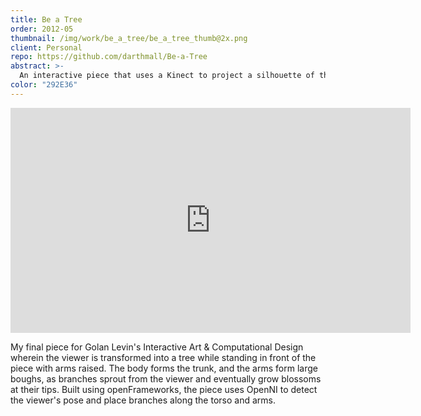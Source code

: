 ```yaml
---
title: Be a Tree
order: 2012-05
thumbnail: /img/work/be_a_tree/be_a_tree_thumb@2x.png
client: Personal
repo: https://github.com/darthmall/Be-a-Tree
abstract: >-
  An interactive piece that uses a Kinect to project a silhouette of the viewer and grow tree limbs with blossoms from their body as they raise their arms.
color: "292E36"
---
```


<iframe class="video" src="https://player.vimeo.com/video/41874498" width="640" height="360" frameborder="0" webkitallowfullscreen mozallowfullscreen allowfullscreen></iframe>

My final piece for Golan Levin's Interactive Art & Computational Design wherein
the viewer is transformed into a tree while standing in front of the piece with
arms raised. The body forms the trunk, and the arms form large boughs, as
branches sprout from the viewer and eventually grow blossoms at their tips.
Built using openFrameworks, the piece uses OpenNI to detect the viewer's pose
and place branches along the torso and arms.
